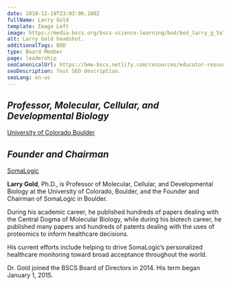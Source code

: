 ```yaml
---
date: 2018-12-18T23:03:06.180Z
fullName: Larry Gold
template: Image Left
image: https://media.bscs.org/bscs-science-learning/bod/bod_larry_g_5x7_v3.jpg
alt: Larry Gold headshot.
additionalTags: BOD
type: Board Member
page: leadership
seoCanonicalUrl: https://bmw-bscs.netlify.com/resources/educator-resource-center/
seoDescription: Test SEO description.
seoLang: en-us
---
```


## *Professor, Molecular, Cellular, and Developmental Biology*
<a href="http://www.colorado.edu" target="_blank">University of Colorado Boulder</a>


## *Founder and Chairman*
<a href="https://somalogic.com/" target="_blank">SomaLogic</a>

**Larry Gold**, Ph.D., is Professor of Molecular, Cellular, and Developmental Biology at the University of Colorado, Boulder, and the Founder and Chairman of SomaLogic in Boulder.

During his academic career, he published hundreds of papers dealing with the Central Dogma of Molecular Biology, while during his biotech career, he published many papers and hundreds of patents dealing with the uses of proteomics to inform healthcare decisions.

His current efforts include helping to drive SomaLogic’s personalized healthcare monitoring toward broad acceptance throughout the world.

Dr. Gold joined the BSCS Board of Directors in 2014. His term began January 1, 2015.